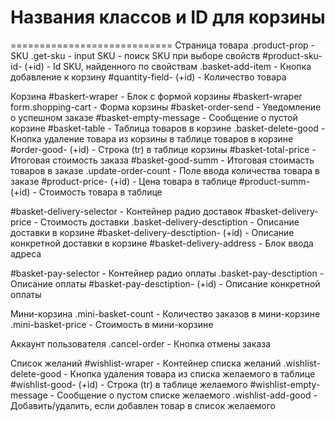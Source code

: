 # Названия классов и ID для корзины #
============================
Страница товара
.product-prop                       - SKU
.get-sku                            - input SKU - поиск SKU при выборе свойств
#product-sku-id- (+id)              - Id SKU, найденного по свойствам
.basket-add-item                    - Кнопка добавление к корзину
#quantity-field- (+id)              - Количество товара

Корзина
#baskert-wraper                     - Блок с формой корзины
#baskert-wraper form.shopping-cart  - Форма корзины
#basket-order-send                  - Уведомление о успешном заказе
#basket-empty-message               - Сообщение о пустой корзине
#basket-table                       - Таблица товаров в корзине
.basket-delete-good                 - Кнопка удаление товара из корзины в таблице товаров в корзине
#order-good- (+id)                  - Строка (tr) в таблице корзины
#basket-total-price                 - Итоговая стоимость заказа
#basket-good-summ                   - Итоговая стоимасть товаров в заказе
.update-order-count                 - Поле ввода количества товара в заказе
#product-price- (+id)               - Цена товара в таблице
#product-summ- (+id)                - Стоимость товара в таблице

#basket-delivery-selector           - Контейнер радио доставок
#basket-delivery-price              - Стоимость доставки 
.basket-delivery-desctiption        - Описание доставки в корзине
#basket-delivery-desctiption- (+id) - Описание конкретной доставки в корзине
#basket-delivery-address            - Блок ввода адреса

#basket-pay-selector                - Контейнер радио оплаты
.basket-pay-desctiption             - Описание оплаты
#basket-pay-desctiption- (+id)      - Описание конкретной оплаты

Мини-корзина
.mini-basket-count                  - Количество заказов в мини-корзине
.mini-basket-price                  - Стоимость в мини-корзине

Аккаунт пользователя
.cancel-order                       - Кнопка отмены заказа

Список желаний
#wishlist-wraper                    - Контейнер списка желаний
.wishlist-delete-good               - Кнопка удаления товара из списка желаемого в таблице
#wishlist-good- (+id)               - Строка (tr) в таблице желаемого
#wishlist-empty-message             - Сообщение о пустом списке желаемого
.wishlist-add-good                  - Добавить/удалить, если добавлен товар в список желаемого